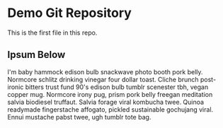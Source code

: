 # Demo Git Repository

This is the first file in this repo.

## Ipsum Below

I'm baby hammock edison bulb snackwave photo booth pork belly. Normcore schlitz drinking vinegar four dollar toast. Cliche brunch post-ironic bitters trust fund 90's edison bulb tumblr scenester tbh, vegan copper mug. Normcore irony pug, prism pork belly freegan meditation salvia biodiesel truffaut. Salvia forage viral kombucha twee. Quinoa readymade fingerstache affogato, pickled sustainable gochujang viral. Ennui mustache pabst twee, ugh tumblr tote bag.
